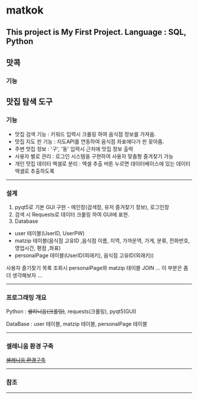 # matkok

This project is My First Project. Language : SQL, Python
---

## 맛콕

### 기능
맛집 탐색 도구
---

### 기능
- 맛집 검색 기능 : 키워드 입력시 크롤링 하여 음식점 정보를 가져옴.
- 맛집 지도 핀 기능 : 지도API를 연동하여 음식점 좌표에다가 핀 꽂아줌. 
- 주변 맛집 정보 : '구', '동' 입력시 근처에 맛집 정보 출력
- 사용자 별로 관리 : 로그인 시스템을 구현하여 사용자 맞춤형 즐겨찾기 가능
- 개인 맛집 데이터 엑셀로 분리 : 엑셀 추출 버튼 누르면 데이터베이스에 있는 데이터 엑셀로 추출하도록

---

### 설계

1. pyqt5로 기본 GUI 구현 - 메인창(검색창, 유저 즐겨찾기 정보), 로그인창
2. 검색 시 Requests로 데이터 크롤링 하여 GUI에 표현.
3. Database
- user 테이블(UserID, UserPW)
- matzip 테이블(음식점 고유ID ,음식점 이름, 지역, 가까운역, 가게, 분류, 전화번호, 영업시간, 평점 ,좌표)
- personalPage 테이블(UserID(외래키), 음식점 고유ID(외래키))

사용자 즐기찾기 목록 조회시 personalPage와 matzip 테이블 JOIN
...
이 부분은 좀 더 생각해보자
...

--- 

### 프로그래밍 개요

Python : ~~셀리니움(크롤링)~~, requests(크롤링), pyqt5(GUI)

DataBase : user 테이블, matzip 테이블, personalPage 테이블

---

### 셀레니움 환경 구축

~~[셀레니움 환경구축](https://blog.naver.com/sosow0212/222202718366)~~

---

### 참조

---
